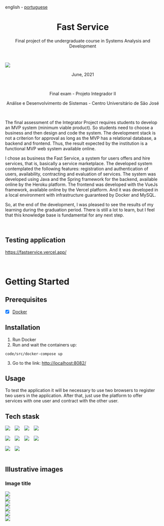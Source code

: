 <!-- LANGUAGE -->
<!-- LANGUAGE -->
<!-- LANGUAGE -->
english -
[portuguese](README_pt-br.md)
<br>  


<!-- HEADER -->
<!-- HEADER -->
<!-- HEADER -->
<h1 align="center">Fast Service</h1>
<p align="center">Final project of the undergraduate course in Systems Analysis and Development</p>
<br>  

<p align="center">
        <img    style="margin: auto; display: block;"
                src="./resources/logo.jpg"/>
</p>

<!-- DATE -->
<!-- DATE -->
<!-- DATE -->
<p align="center">
        <span>June</span>,
        <span>2021</span></p>
<br>


<!-- LOCAL -->
<!-- LOCAL -->
<!-- LOCAL -->
<p align="center">
        <span>Final exam</span> -
        <span>Projeto Integrador II</span></p>
<p align="center">
        <span>Análise e Desenvolvimento de Sistemas</span> -
        <span>Centro Universitário de São José</span></p>
<br>


<!-- TEXT -->
<!-- TEXT -->
<!-- TEXT -->
<!-- goals -->
<!--  just objectives, no results or opinions.-->
<p align="left">The final assessment of the Integrator Project requires students to develop an MVP system (minimum viable product). So students need to choose a business and then design and code the system. The development stack is not a criterion for approval as long as the MVP has a relational database, a backend and frontend. Thus, the result expected by the institution is a functional MVP web system available online.</p>
<!-- results -->
<!-- just results, no objectives or opinions -->
<p align="left">I chose as business the Fast Service, a system for users offers and hire services, that is, basically a service marketplace. The developed system contemplated the following features: registration and authentication of users, availability, contracting and evaluation of services. The system was developed using Java and the Spring framework for the backend, available online by the Heroku platform. The frontend was developed with the VueJs framework, available online by the Vercel platform. And it was developed in a local environment with infrastructure guaranteed by Docker and MySQL.</p>
<!-- conclusion -->
<!-- just opinions, no objectives or results -->
<p align="left">So, at the end of the development, I was pleased to see the results of my learning during the graduation period. There is still a lot to learn, but I feel that this knowledge base is fundamental for any next step.</p>
<br>

<!-- TEST -->
<!-- TEST -->
<!-- TEST -->
## Testing application
https://fastservice.vercel.app/

</br>


<!-- GUIDES -->
<!-- GUIDES -->
<!-- GUIDES -->
# Getting Started

## Prerequisites
- [x] <a href="https://www.docker.com/">Docker</a>

##  Installation
1. Run Docker 
2. Run and wait the containers up: 
```
code/src/docker-compose up
```
3. Go to the link: <a href="">http://localhost:8082/</a> 


## Usage 
<!-- conclusion -->
<p align="left">To test the application it will be necessary to use two browsers to register two users in the application. After that, just use the platform to offer services with one user and contract with the other user.</p>


<!-- TECH -->
<!-- TECH -->
<!-- TECH -->
## Tech stask
<div style="display: flex; justify-content: left;">
        <img    style="margin-right: 15px;"
                src="https://img.shields.io/badge/Java-ED8B00?style=for-the-badge&logo=java&logoColor=white"/>
        <img    style="margin-right: 15px;"
                src="https://img.shields.io/badge/Spring-6DB33F?style=for-the-badge&logo=spring&logoColor=white"/>
        <img    style="margin-right: 15px;"
                src="https://img.shields.io/badge/Spring_Boot-F2F4F9?style=for-the-badge&logo=spring-boot"/>
        <img    style="margin-right: 15px;"
                src="https://img.shields.io/badge/Hibernate-59666C?style=for-the-badge&logo=Hibernate&logoColor=white"/>
</div>
<br>
<div style="display: flex; justify-content: left;">
        <img    style="margin-right: 15px;"
                src="https://img.shields.io/badge/Vue.js-35495E?style=for-the-badge&logo=vue.js&logoColor=4FC08D"/>
        <img    style="margin-right: 15px;"
                src="https://img.shields.io/badge/HTML5-E34F26?style=for-the-badge&logo=html5&logoColor=white"/>
        <img    style="margin-right: 15px;"
                src="https://img.shields.io/badge/CSS3-1572B6?style=for-the-badge&logo=css3&logoColor=white"/>
        <img    style="margin-right: 15px;"
                src="https://img.shields.io/badge/JavaScript-F7DF1E?style=for-the-badge&logo=javascript&logoColor=black"/>
</div>
<br>
<div style="display: flex; justify-content: left;">
        <img    style="margin-right: 15px;"
                src="https://img.shields.io/badge/Docker-2496ED?style=for-the-badge&logo=docker&logoColor=white"/>
        <img    style="margin-right: 15px;"
                src="https://img.shields.io/badge/MySQL-00000F?style=for-the-badge&logo=mysql&logoColor=white"/>
</div>
<br>


<!-- IMAGES -->
<!-- IMAGES -->
<!-- IMAGES -->
## Illustrative images

### Image title
<div>
        <img    style="margin: 0; "
                src="./resources/fastservice_01.png"/>
</div>
<div>
        <img    style="margin: 0; "
                src="./resources/fastservice_03a.png"/>
</div>
<div>
        <img    style="margin: 0; "
                src="./resources/fastservice_04b.png"/>
</div>
<div>
        <img    style="margin: 0; "
                src="./resources/fastservice_05.png"/>
</div>
<div>
        <img    style="margin: 0; "
                src="./resources/fastservice_06b.png"/>
</div>
<div>
        <img    style="margin: 0; "
                src="./resources/fastservice_08b.png"/>
</div>